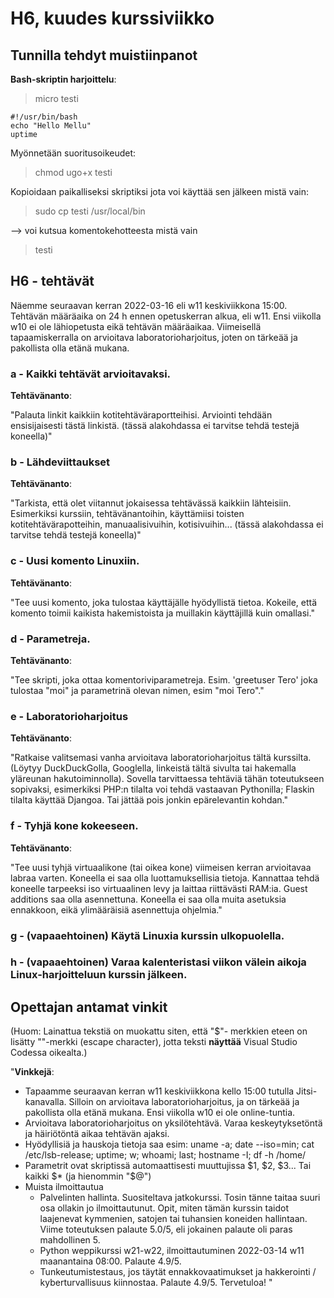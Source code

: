 # H6, kuudes kurssiviikko

## Tunnilla tehdyt muistiinpanot

**Bash-skriptin harjoittelu**:

> micro testi

    #!/usr/bin/bash
    echo "Hello Mellu"
    uptime

Myönnetään suoritusoikeudet:

> chmod ugo+x testi

Kopioidaan paikalliseksi skriptiksi jota voi käyttää sen jälkeen mistä vain:

> sudo cp testi /usr/local/bin

--> voi kutsua komentokehotteesta mistä vain

> testi

## H6 - tehtävät

Näemme seuraavan kerran 2022-03-16 eli w11 keskiviikkona 15:00. Tehtävän määräaika on 24 h ennen opetuskerran alkua, eli w11. Ensi viikolla w10 ei ole lähiopetusta eikä tehtävän määräaikaa. Viimeisellä tapaamiskerralla on arvioitava laboratorioharjoitus, joten on tärkeää ja pakollista olla etänä mukana.

### a - Kaikki tehtävät arvioitavaksi. 

**Tehtävänanto**:

"Palauta linkit kaikkiin kotitehtäväraportteihisi. Arviointi tehdään ensisijaisesti tästä linkistä. (tässä alakohdassa ei tarvitse tehdä testejä koneella)"

### b - Lähdeviittaukset

**Tehtävänanto**:

"Tarkista, että olet viitannut jokaisessa tehtävässä kaikkiin lähteisiin. Esimerkiksi kurssiin, tehtävänantoihin, käyttämiisi toisten kotitehtävärapotteihin, manuaalisivuihin, kotisivuihin... (tässä alakohdassa ei tarvitse tehdä testejä koneella)"

### c - Uusi komento Linuxiin. 

**Tehtävänanto**:

"Tee uusi komento, joka tulostaa käyttäjälle hyödyllistä tietoa. Kokeile, että komento toimii kaikista hakemistoista ja muillakin käyttäjillä kuin omallasi."


### d - Parametreja. 

**Tehtävänanto**:

"Tee skripti, joka ottaa komentoriviparametreja. Esim. 'greetuser Tero' joka tulostaa "moi" ja parametrinä olevan nimen, esim "moi Tero"."

### e - Laboratorioharjoitus

**Tehtävänanto**:

"Ratkaise valitsemasi vanha arvioitava laboratorioharjoitus tältä kurssilta. (Löytyy DuckDuckGolla, Googlella, linkeistä tältä sivulta tai hakemalla yläreunan hakutoiminnolla). Sovella tarvittaessa tehtäviä tähän toteutukseen sopivaksi, esimerkiksi PHP:n tilalta voi tehdä vastaavan Pythonilla; Flaskin tilalta käyttää Djangoa. Tai jättää pois jonkin epärelevantin kohdan."

### f - Tyhjä kone kokeeseen.

**Tehtävänanto**:

"Tee uusi tyhjä virtuaalikone (tai oikea kone) viimeisen kerran arvioitavaa labraa varten. Koneella ei saa olla luottamuksellisia tietoja. Kannattaa tehdä koneelle tarpeeksi iso virtuaalinen levy ja laittaa riittävästi RAM:ia. Guest additions saa olla asennettuna. Koneella ei saa olla muita asetuksia ennakkoon, eikä ylimääräisiä asennettuja ohjelmia."

### g - (vapaaehtoinen) Käytä Linuxia kurssin ulkopuolella.

### h - (vapaaehtoinen) Varaa kalenteristasi viikon välein aikoja Linux-harjoitteluun kurssin jälkeen.

## Opettajan antamat vinkit

(Huom: Lainattua tekstiä on muokattu siten, että "$"- merkkien eteen on lisätty "\"-merkki (escape character), jotta teksti **näyttää** Visual Studio Codessa oikealta.)

"**Vinkkejä**:

* Tapaamme seuraavan kerran w11 keskiviikkona kello 15:00 tutulla Jitsi-kanavalla. Silloin on arvioitava laboratorioharjoitus, ja on tärkeää ja pakollista olla etänä mukana. Ensi viikolla w10 ei ole online-tuntia.
* Arvioitava laboratorioharjoitus on yksilötehtävä. Varaa keskeytyksetöntä ja häiriötöntä aikaa tehtävän ajaksi.
* Hyödyllisiä ja hauskoja tietoja saa esim: uname -a; date --iso=min; cat /etc/lsb-release; uptime; w; whoami; last; hostname -I; df -h /home/
* Parametrit ovat skriptissä automaattisesti muuttujissa \$1, \$2, \$3... Tai kaikki \$* (ja hienommin "$@")
* Muista ilmoittautua
    * Palvelinten hallinta. Suositeltava jatkokurssi. Tosin tänne taitaa suuri osa ollakin jo ilmoittautunut. Opit, miten tämän kurssin taidot laajenevat kymmenien, satojen tai tuhansien koneiden hallintaan. Viime toteutuksen palaute 5.0/5, eli jokainen palaute oli paras mahdollinen 5.
    * Python weppikurssi w21-w22, ilmoittautuminen 2022-03-14 w11 maanantaina 08:00. Palaute 4.9/5.
    * Tunkeutumistestaus, jos täytät ennakkovaatimukset ja hakkerointi / kyberturvallisuus kiinnostaa. Palaute 4.9/5. Tervetuloa!
"